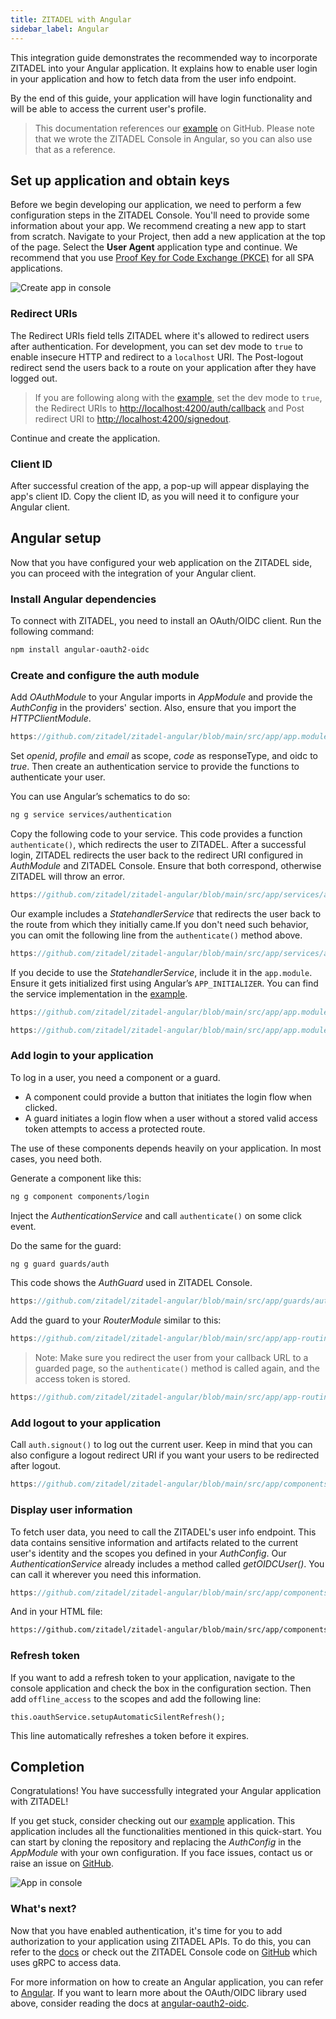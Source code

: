 ```yaml
---
title: ZITADEL with Angular
sidebar_label: Angular
---
```


This integration guide demonstrates the recommended way to incorporate ZITADEL into your Angular application. 
It explains how to enable user login in your application and how to fetch data from the user info endpoint.

By the end of this guide, your application will have login functionality and will be able to access the current user's profile.

> This documentation references our [example](https://github.com/zitadel/zitadel-angular) on GitHub. Please note that we wrote the ZITADEL Console in Angular, so you can also use that as a reference.

## Set up application and obtain keys

Before we begin developing our application, we need to perform a few configuration steps in the ZITADEL Console.
You'll need to provide some information about your app. We recommend creating a new app to start from scratch. Navigate to your Project, then add a new application at the top of the page.
Select the **User Agent** application type and continue.
We recommend that you use [Proof Key for Code Exchange (PKCE)](/apis/openidoauth/grant-types#proof-key-for-code-exchange) for all SPA applications.

![Create app in console](/img/angular/app-create.png)


### Redirect URIs

The Redirect URIs field tells ZITADEL where it's allowed to redirect users after authentication. For development, you can set dev mode to `true` to enable insecure HTTP and redirect to a `localhost` URI.
The Post-logout redirect send the users back to a route on your application after they have logged out.

> If you are following along with the [example](https://github.com/zitadel/zitadel-angular), set the dev mode to `true`, the Redirect URIs to <http://localhost:4200/auth/callback> and Post redirect URI to <http://localhost:4200/signedout>.

Continue and create the application.

### Client ID

After successful creation of the app, a pop-up will appear displaying the app's client ID. Copy the client ID, as you will need it to configure your Angular client.

## Angular setup

Now that you have configured your web application on the ZITADEL side, you can proceed with the integration of your Angular client.

### Install Angular dependencies

To connect with ZITADEL, you need to install an OAuth/OIDC client. Run the following command:

```bash
npm install angular-oauth2-oidc
```

### Create and configure the auth module

Add _OAuthModule_ to your Angular imports in _AppModule_ and provide the _AuthConfig_ in the providers' section. Also, ensure that you import the _HTTPClientModule_.

```ts reference
https://github.com/zitadel/zitadel-angular/blob/main/src/app/app.module.ts
```

Set _openid_, _profile_ and _email_ as scope, _code_ as responseType, and oidc to _true_. Then create an authentication service to provide the functions to authenticate your user.

You can use Angular’s schematics to do so:

```bash
ng g service services/authentication
```

Copy the following code to your service. This code provides a function `authenticate()`, which redirects the user to ZITADEL. After a successful login, ZITADEL redirects the user back to the redirect URI configured in _AuthModule_ and ZITADEL Console. Ensure that both correspond, otherwise ZITADEL will throw an error.

```ts reference
https://github.com/zitadel/zitadel-angular/blob/main/src/app/services/authentication.service.ts
```

Our example includes a _StatehandlerService_ that redirects the user back to the route from which they initially came.If you don't need such behavior, you can omit the following line from the `authenticate()` method above.

```ts reference
https://github.com/zitadel/zitadel-angular/blob/main/src/app/services/authentication.service.ts#L45
```
If you decide to use the _StatehandlerService_, include it in the `app.module`. Ensure it gets initialized first using Angular’s `APP_INITIALIZER`. You can find the service implementation in the [example](https://github.com/zitadel/zitadel-angular).

```ts reference
https://github.com/zitadel/zitadel-angular/blob/main/src/app/app.module.ts#L26-L30
```

```ts reference
https://github.com/zitadel/zitadel-angular/blob/main/src/app/app.module.ts#L55-L78
```

### Add login to your application

To log in a user, you need a component or a guard.

- A component could provide a button that initiates the login flow when clicked.
- A guard initiates a login flow when a user without a stored valid access token attempts to access a protected route.

The use of these components depends heavily on your application. In most cases, you need both.

Generate a component like this:

```bash
ng g component components/login
```

Inject the _AuthenticationService_ and call `authenticate()` on some click event.

Do the same for the guard:
```bash
ng g guard guards/auth
```

This code shows the _AuthGuard_ used in ZITADEL Console.

```ts reference
https://github.com/zitadel/zitadel-angular/blob/main/src/app/guards/auth.guard.ts
```

Add the guard to your _RouterModule_ similar to this:

```ts reference
https://github.com/zitadel/zitadel-angular/blob/main/src/app/app-routing.module.ts#L9-L31
```

> Note: Make sure you redirect the user from your callback URL to a guarded page, so the `authenticate()` method is called again, and the access token is stored.

```ts reference
https://github.com/zitadel/zitadel-angular/blob/main/src/app/app-routing.module.ts#L19-L21
```

### Add logout to your application

Call `auth.signout()` to log out the current user. Keep in mind that you can also configure a logout redirect URI if you want your users to be redirected after logout.

```ts reference
https://github.com/zitadel/zitadel-angular/blob/main/src/app/components/user/user.component.ts#L20-L22
```

### Display user information

To fetch user data, you need to call the ZITADEL's user info endpoint. This data contains sensitive information and artifacts related to the current user's identity and the scopes you defined in your _AuthConfig_.
Our _AuthenticationService_ already includes a method called _getOIDCUser()_. You can call it wherever you need this information.

```ts reference
https://github.com/zitadel/zitadel-angular/blob/main/src/app/components/user/user.component.ts
```

And in your HTML file:

```html reference
https://github.com/zitadel/zitadel-angular/blob/main/src/app/components/user/user.component.html
```

### Refresh token

If you want to add a refresh token to your application, navigate to the console application and check the box in the configuration section.
Then add `offline_access` to the scopes and add the following line:

```
this.oauthService.setupAutomaticSilentRefresh();
```

This line automatically refreshes a token before it expires.


## Completion

Congratulations! You have successfully integrated your Angular application with ZITADEL!

If you get stuck, consider checking out our [example](https://github.com/zitadel/zitadel-angular) application. This application includes all the functionalities mentioned in this quick-start. You can start by cloning the repository and replacing the _AuthConfig_ in the _AppModule_ with your own configuration. If you face issues, contact us or raise an issue on [GitHub](https://github.com/zitadel/zitadel).

![App in console](/img/angular/app-screen.png)

### What's next?

Now that you have enabled authentication, it's time for you to add authorization to your application using ZITADEL APIs. To do this, you can refer to the [docs](/apis/introduction) or check out the ZITADEL Console code on [GitHub](https://github.com/zitadel/zitadel) which uses gRPC to access data.

For more information on how to create an Angular application, you can refer to [Angular](https://angular.io/start). If you want to learn more about the OAuth/OIDC library used above, consider reading the docs at [angular-oauth2-oidc](https://github.com/manfredsteyer/angular-oauth2-oidc).